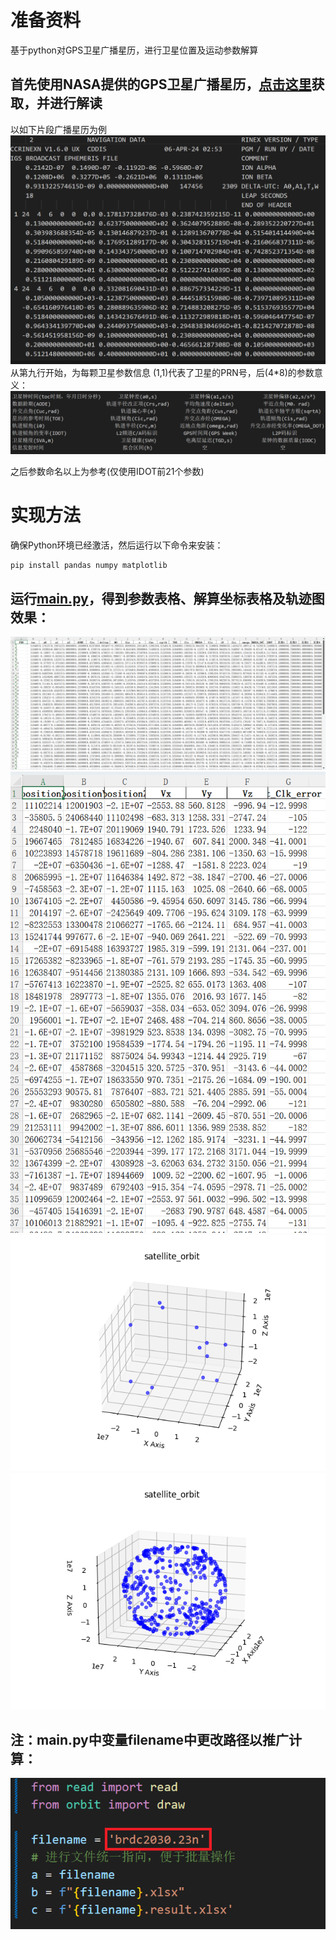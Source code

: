 # 准备资料
基于python对GPS卫星广播星历，进行卫星位置及运动参数解算

## 首先使用NASA提供的GPS卫星广播星历，[点击这里](https://urs.earthdata.nasa.gov/)获取，并进行解读


以如下片段广播星历为例
![](7bb222a2f8996ac77bd67f1907df44b.png)
从第九行开始，为每颗卫星参数信息
(1,1)代表了卫星的PRN号，后(4*8)的参数意义：
![](4b6b18000944f0b1553206169a84f0e.png)

之后参数命名以上为参考(仅使用IDOT前21个参数)
# 实现方法
确保Python环境已经激活，然后运行以下命令来安装：

```bash
pip install pandas numpy matplotlib
```
## 运行[main.py](main\main.py)，得到参数表格、解算坐标表格及轨迹图效果：
![](588901c82a92248df838642a87c11d5.png)
![](94fd25eedfdfd76d6bfaf5564f2494b.png)
![](Figure_3.png)
![](Figure_2.png)
##  注：main.py中变量filename中更改路径以推广计算：
![](f4d16f4ad61f5a287f265c99fbab53e.png)
